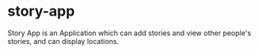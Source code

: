 # story-app
Story App is an Application which can add stories and view other people's stories, and can display locations.
